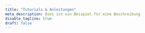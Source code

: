 ```yaml
---
title: "Tutorials & Anleitungen"
meta_description: Dies ist ein Beispiel für eine Beschreibung
disable_tagline: true
draft: false
---
```


